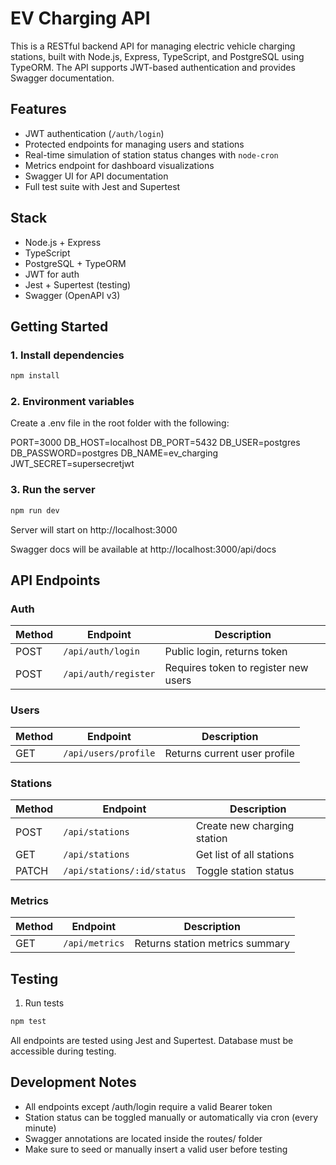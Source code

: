 # EV Charging API

This is a RESTful backend API for managing electric vehicle charging stations, built with Node.js, Express, TypeScript, and PostgreSQL using TypeORM. The API supports JWT-based authentication and provides Swagger documentation.

## Features

- JWT authentication (`/auth/login`)
- Protected endpoints for managing users and stations
- Real-time simulation of station status changes with `node-cron`
- Metrics endpoint for dashboard visualizations
- Swagger UI for API documentation
- Full test suite with Jest and Supertest

## Stack

- Node.js + Express
- TypeScript
- PostgreSQL + TypeORM
- JWT for auth
- Jest + Supertest (testing)
- Swagger (OpenAPI v3)

## Getting Started

### 1. Install dependencies

```bash
npm install
```
### 2. Environment variables
Create a .env file in the root folder with the following:

PORT=3000
DB_HOST=localhost
DB_PORT=5432
DB_USER=postgres
DB_PASSWORD=postgres
DB_NAME=ev_charging
JWT_SECRET=supersecretjwt

### 3. Run the server

```bash
npm run dev
```

Server will start on 
http://localhost:3000

Swagger docs will be available at
http://localhost:3000/api/docs

## API Endpoints

### Auth
| Method | Endpoint             | Description                          |
| ------ | -------------------- | ------------------------------------ |
| POST   | `/api/auth/login`    | Public login, returns token          |
| POST   | `/api/auth/register` | Requires token to register new users |

### Users
| Method | Endpoint             | Description                  |
| ------ | -------------------- | ---------------------------- |
| GET    | `/api/users/profile` | Returns current user profile |

### Stations
| Method | Endpoint                   | Description                 |
| ------ | -------------------------- | --------------------------- |
| POST   | `/api/stations`            | Create new charging station |
| GET    | `/api/stations`            | Get list of all stations    |
| PATCH  | `/api/stations/:id/status` | Toggle station status       |

### Metrics
| Method | Endpoint       | Description                     |
| ------ | -------------- | ------------------------------- |
| GET    | `/api/metrics` | Returns station metrics summary |

## Testing
1. Run tests
```bash
npm test
```

All endpoints are tested using Jest and Supertest. Database must be accessible during testing.

## Development Notes

- All endpoints except /auth/login require a valid Bearer token
- Station status can be toggled manually or automatically via cron (every minute)
- Swagger annotations are located inside the routes/ folder
- Make sure to seed or manually insert a valid user before testing